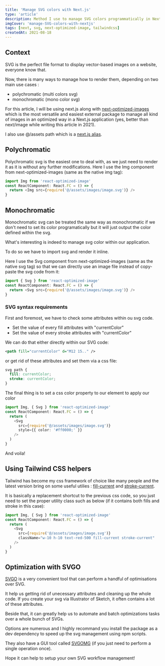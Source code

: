 ```yaml
---
title: 'Manage SVG colors with Next.js'
type: 'article'
description: Method I use to manage SVG colors programmatically in Next.
imgCover: 'manage-SVG-colors-with-nextjs'
tags: [next, svg, next-optimized-image, tailwindcss]
createdAt: 2021-08-18
---
```


## Context

SVG is the perfect file format to display vector-based images on a website, everyone know that.

Now, there is many ways to manage how to render them, depending on two main use cases :

- polychromatic (multi colors svg)
- monochromatic (mono color svg)

For this article, I will be using next.js along with [next-optimized-images](https://github.com/cyrilwanner/next-optimized-images) which is the most versatile and easiest external package to manage all kind of images in an optimized way in a Next.js application (yes, better than next/image while writing this article in 2021).

I also use <span class="singleMdCode">@/assets</span> path which is a [next.js alias](https://nextjs.org/docs/advanced-features/module-path-aliases).

## Polychromatic

Polychromatic svg is the easiest one to deal with, as we just need to render it as it is without any further modifications. Here I use the <span class="singleMdCode">Img</span> component from next-optimized-images (same as the native <span class="singleMdCode">img</span> tag):

```typescript
import Img from 'react-optimized-image'
const ReactComponent: React.FC = () => {
  return <Img src={require('@/assets/images/image.svg')} />
}
```

## Monochromatic

Monochromatic svg can be treated the same way as monochromatic if we don't need to set its color programatically but it will just output the color defined within the svg.

What's interesting is indeed to manage svg color within our application.

To do so we have to import svg and render it inline.

Here I use the <span class="singleMdCode">Svg</span> component from next-optimized-images (same as the native <span class="singleMdCode">svg</span> tag) so that we can directly use an image file instead of copy-paste the svg code from it:

```typescript
import { Svg } from 'react-optimized-image'
const ReactComponent: React.FC = () => {
  return <Svg src={require('@/assets/images/image.svg')} />
}
```

### SVG syntax requirements

First and foremost, we have to check some attributes within ou svg code.

- Set the value of every <span class="singleMdCode">fill</span> attributes with "currentColor"
- Set the value of every <span class="singleMdCode">stroke</span> attributes with "currentColor"

We can do that either directly within our SVG code:

```svg
<path fill="currentColor" d="M12 15.." />
```

or get rid of these attributes and set them via a css file:

```css
svg path {
  fill: currentColor;
  stroke: currentColor;
}
```

The final thing is to set a css color property to our element to apply our color

```typescript
import Img, { Svg } from 'react-optimized-image'
const ReactComponent: React.FC = () => {
  return (
    <Svg
      src={require('@/assets/images/image.svg')}
      style={{ color: '#ff0000;' }}
    />
  )
}
```

And voila!

## Using Tailwind CSS helpers

Tailwind has become my css framework of choice like many people and the latest version bring on some useful utilies : [fill-current](https://tailwindcss.com/docs/fill) and [stroke-current](https://tailwindcss.com/docs/stroke#class-reference).

It is basically a replacement shortcut to the previous css code, so you just need to set the proper utility class such as below (if it contains both fills and stroke in this case):

```typescript
import Img, { Svg } from 'react-optimized-image'
const ReactComponent: React.FC = () => {
  return (
    <Svg
      src={require('@/assets/images/image.svg')}
      className="w-10 h-10 text-red-500 fill-current stroke-current"
    />
  )
}
```

## Optimization with SVGO

[SVGO](https://github.com/svg/svgo) is a very convenient tool that can perform a handful of optimisations over SVG.

It help us getting rid of unecessary attributes and cleaning up the whole code. If you create your svg via Illustrator of Sketch, it often contains a lot of these attributes.

Beside that, it can greatly help us to automate and batch optimizations tasks over a whole bunch of SVGs.

Options are numerous and I highly recommand you install the package as a dev dependency to speed up the svg management using npm scripts.

They also have a GUI tool called [SVGOMG](https://jakearchibald.github.io/svgomg/) (if you just need to perform a single operation once).

Hope it can help to setup your own SVG workflow management!
